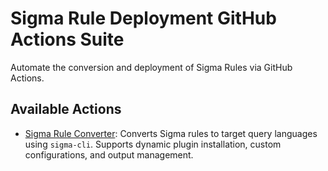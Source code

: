 # Sigma Rule Deployment GitHub Actions Suite

Automate the conversion and deployment of Sigma Rules via GitHub Actions.

## Available Actions

- [Sigma Rule Converter](./actions/convert/README.md): Converts Sigma rules to target query languages using `sigma-cli`. Supports dynamic plugin installation, custom configurations, and output management.
